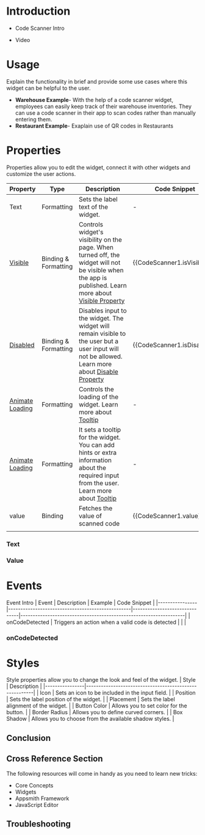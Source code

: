 # Introduction

 * Code Scanner Intro

  * Video

# Usage

Explain the functionality in brief and provide some use cases where this widget can be helpful to the user.

* **Warehouse Example**- With the help of a code scanner widget, employees can easily keep track of their warehouse inventories. They can use a code scanner in their app to scan codes rather than manually entering them.
* **Restaurant Example**- Exaplain use of QR codes in Restaurants

# Properties

Properties allow you to edit the widget, connect it with other widgets and customize the user actions.

| Property        | Type                 | Description                                                                                                         | Code Snippet                |
|-----------------|----------------------|---------------------------------------------------------------------------------------------------------------------|-----------------------------|
| Text            | Formatting           | Sets the label text of the widget.                                                                                  | -                           |
| [Visible](https://docs.appsmithai.com/reference/widgets)          | Binding & Formatting | Controls widget's visibility on the page. When turned off, the widget will not be visible when the app is published. Learn more about [Visible Property](https://docs.appsmithai.com/reference/widgets)   | {{CodeScanner1.isVisible}}  |
| [Disabled](https://docs.appsmithai.com/reference/widgets)         | Binding & Formatting | Disables input to the widget. The widget will remain visible to the user but a user input will not be allowed. Learn more about [Disable Property](https://docs.appsmithai.com/reference/widgets)      | {{CodeScanner1.isDisabled}} |
| [Animate Loading](https://docs.appsmithai.com/reference/widgets)  | Formatting           | Controls the loading of the widget. Learn more about [Tooltip](https://docs.appsmithai.com/reference/widgets)                                                                                 | -                           |
| [Animate Loading](https://docs.appsmithai.com/reference/widgets)           | Formatting           | It sets a tooltip for the widget. You can add hints or extra information about the required input from the user. Learn more about [Tooltip](https://docs.appsmithai.com/reference/widgets)    | -                           |
| value           | Binding              | Fetches the value of scanned code                                                                                   | {{CodeScanner1.value}}      |
|                 |                      |                                                                                                                     |                             |



### Text

### Value


# Events

Event Intro
| Event          |  Description                                     | Example                       | Code Snippet                                                      |
|----------------|--------------------------------------------------|-------------------------------|-------------------------------------------------------------------|
| onCodeDetected | Triggers an action when a valid code is detected | <Describe the example usage.> | <Add code snippets for reading data when the event is triggered.> |

### onCodeDetected 


# Styles
  Style properties allow you to change the look and feel of the widget. 
  | Style          | Description                                            |
|----------------|--------------------------------------------------------|
| Icon           | Sets an icon to be included in the input field.        |
| Position       | Sets the label position of the widget.                 |
| Placement      | Sets the label alignment of the widget.                |
| Button Color   | Allows you to set color for the button.                |
|  Border Radius | Allows you to define curved corners.                   |
| Box Shadow     | Allows you to choose from the available shadow styles. |

## Conclusion
## Cross Reference Section
 The following resources will come in handy as you need to learn new tricks:
* Core Concepts
* Widgets
* Appsmith Framework
* JavaScript Editor
 
 ## Troubleshooting



